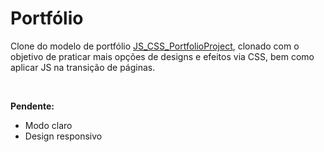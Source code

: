 # Portfólio
Clone do modelo de portfólio <a href="https://github.com/Maclinz/JS_CSS_PortfolioProject">JS_CSS_PortfolioProject</a>,
clonado com o objetivo de praticar mais opções de designs e efeitos via CSS, bem como aplicar JS na transição de páginas.

<br>

<b>Pendente:</b>
- Modo claro
- Design responsivo
